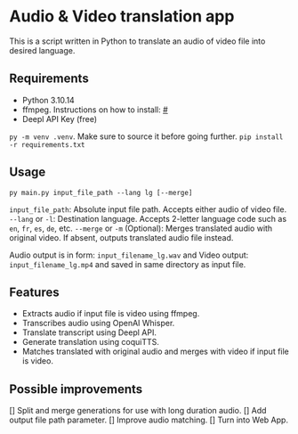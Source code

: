 # Audio & Video translation app

This is a script written in Python to translate an audio of video file into desired language.

## Requirements

- Python 3.10.14
- ffmpeg. Instructions on how to install: [#](example.com)
- Deepl API Key (free)

`py -m venv .venv`. Make sure to source it before going further.
```pip install -r requirements.txt```

## Usage

```py main.py input_file_path --lang lg [--merge]```

`input_file_path`: Absolute input file path. Accepts either audio of video file.
`--lang` or `-l`: Destination language. Accepts 2-letter language code such as `en`, `fr`, `es`, `de`, etc.
`--merge` or `-m` (Optional): Merges translated audio with original video. If absent, outputs translated audio file instead.

Audio output is in form: `input_filename_lg.wav` and Video output: `input_filename_lg.mp4` and saved in same directory as input file.

## Features

- Extracts audio if input file is video using ffmpeg.
- Transcribes audio using OpenAI Whisper.
- Translate transcript using Deepl API.
- Generate translation using coquiTTS.
- Matches translated with original audio and merges with video if input file is video.

## Possible improvements

[] Split and merge generations for use with long duration audio.
[] Add output file path parameter.
[] Improve audio matching.
[] Turn into Web App.
